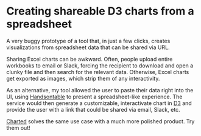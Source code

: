 # Creating shareable D3 charts from a spreadsheet
A very buggy prototype of a tool that, in just a few clicks, creates visualizations from spreadsheet data that can be shared via URL. 

Sharing Excel charts can be awkward. Often, people upload entire workbooks to email or Slack, forcing the recipient to download and open a clunky file and then search for the relevant data. Otherwise, Excel charts get exported as images, which strip them of any interactivity. 

As an alternative, my tool allowed the user to paste their data right into the UI, using [Handsontable](https://handsontable.com/) to present a spreadsheet-like experience. The service would then generate a customizable, interactivate chart in [D3](https://d3js.org/) and provide the user with a link that could be shared via email, Slack, etc.

[Charted](https://medium.com/data-lab/introducing-charted-15161b2cd71e) solves the same use case with a much more polished product. Try them out!
